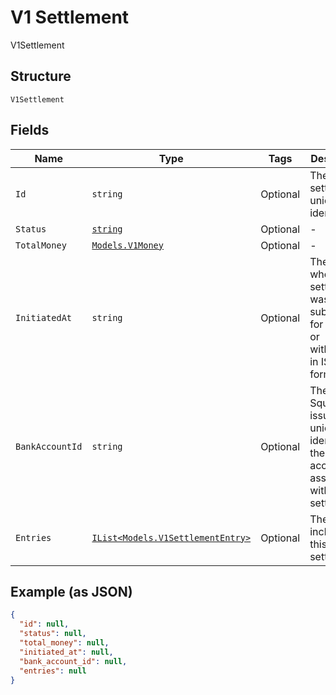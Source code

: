 
# V1 Settlement

V1Settlement

## Structure

`V1Settlement`

## Fields

| Name | Type | Tags | Description |
|  --- | --- | --- | --- |
| `Id` | `string` | Optional | The settlement's unique identifier. |
| `Status` | [`string`](../../doc/models/v1-settlement-status.md) | Optional | - |
| `TotalMoney` | [`Models.V1Money`](../../doc/models/v1-money.md) | Optional | - |
| `InitiatedAt` | `string` | Optional | The time when the settlement was submitted for deposit or withdrawal, in ISO 8601 format. |
| `BankAccountId` | `string` | Optional | The Square-issued unique identifier for the bank account associated with the settlement. |
| `Entries` | [`IList<Models.V1SettlementEntry>`](../../doc/models/v1-settlement-entry.md) | Optional | The entries included in this settlement. |

## Example (as JSON)

```json
{
  "id": null,
  "status": null,
  "total_money": null,
  "initiated_at": null,
  "bank_account_id": null,
  "entries": null
}
```

